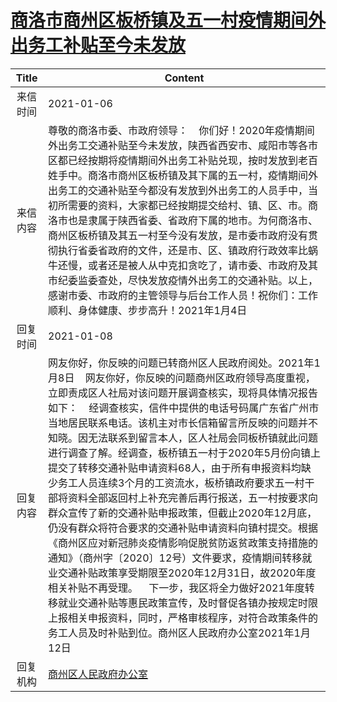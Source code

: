 # <a href="http://www.shangluo.gov.cn/zmhd/ldxxxx.jsp?urltype=leadermail.LeaderMailContentUrl&wbtreeid=1112&leadermailid=6780">商洛市商州区板桥镇及五一村疫情期间外出务工补贴至今未发放</a>
| Title |                                                                                                                                                                                                                                                                           Content                                                                                                                                                                                                                                                                           |
|:-----:|-------------------------------------------------------------------------------------------------------------------------------------------------------------------------------------------------------------------------------------------------------------------------------------------------------------------------------------------------------------------------------------------------------------------------------------------------------------------------------------------------------------------------------------------------------------|
| 来信时间  | 2021-01-06                                                                                                                                                                                                                                                                                                                                                                                                                                                                                                                                                  |
| 来信内容  | 尊敬的商洛市委、市政府领导：    你们好！2020年疫情期间外出务工交通补贴至今未发放，陕西省西安市、咸阳市等各市区都已经按期将疫情期间外出务工补贴兑现，按时发放到老百姓手中。商洛市商州区板桥镇及其下属的五一村，疫情期间外出务工的交通补贴至今都没有发放到外出务工的人员手中，当初所需要的资料，大家都已经按期提交给村、镇、区、市。商洛市也是隶属于陕西省委、省政府下属的地市。为何商洛市、商州区板桥镇及其五一村至今没有发放，是市委市政府没有贯彻执行省委省政府的文件，还是市、区、镇政府行政效率比蜗牛还慢，或者还是被人从中克扣贪吃了，请市委、市政府及其市纪委监委查处，尽快发放疫情外出务工的交通补贴。以上，感谢市委、市政府的主管领导与后台工作人员！祝你们：工作顺利、身体健康、步步高升！2021年1月4日                                                                                                                                                                                              |
| 回复时间  | 2021-01-08                                                                                                                                                                                                                                                                                                                                                                                                                                                                                                                                                  |
| 回复内容  | 网友你好，你反映的问题已转商州区人民政府阅处。2021年1月8日    网友你好，你反映的问题商州区政府领导高度重视，立即责成区人社局对该问题开展调查核实，现将具体情况报告如下：    经调查核实，信件中提供的电话号码属广东省广州市当地居民联系电话。该机主对市长信箱留言所反映的问题并不知晓。因无法联系到留言本人，区人社局会同板桥镇就此问题进行调查了解。经调查，板桥镇五一村于2020年5月份向镇上提交了转移交通补贴申请资料68人，由于所有申报资料均缺少务工人员连续3个月的工资流水，板桥镇政府要求五一村干部将资料全部返回村上补充完善后再行报送，五一村按要求向群众宣传了新的交通补贴申报政策，但截止2020年12月底，仍没有群众将符合要求的交通补贴申请资料向镇村提交。根据《商州区应对新冠肺炎疫情影响促脱贫防返贫政策支持措施的通知》（商州字〔2020〕12号）文件要求，疫情期间转移就业交通补贴政策享受期限至2020年12月31日，故2020年度相关补贴不再受理。    下一步，我区将全力做好2021年度转移就业交通补贴等惠民政策宣传，及时督促各镇办按规定时限上报相关申报资料，同时，严格审核程序，对符合政策条件的务工人员及时补贴到位。商州区人民政府办公室2021年1月12日 |
| 回复机构  | <a href="../../categories/agencies/商州区人民政府办公室.md">商州区人民政府办公室</a>                                                                                                                                                                                                                                                                                                                                                                                                                                                                                              |